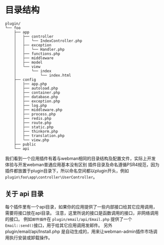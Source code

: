 # 目录结构

```
plugin/
└── foo
    ├── app
    │   ├── controller
    │   │   └── IndexController.php
    │   ├── exception
    │   │   └── Handler.php
    │   ├── functions.php
    │   ├── middleware
    │   ├── model
    │   └── view
    │       └── index
    │           └── index.html
    ├── config
    │   ├── app.php
    │   ├── autoload.php
    │   ├── container.php
    │   ├── database.php
    │   ├── exception.php
    │   ├── log.php
    │   ├── middleware.php
    │   ├── process.php
    │   ├── redis.php
    │   ├── route.php
    │   ├── static.php
    │   ├── thinkorm.php
    │   ├── translation.php
    │   └── view.php
    ├── public
    └── api
```

我们看到一个应用插件有着与webman相同的目录结构及配置文件，实际上开发体验与开发webman普通应用基本没有区别
插件目录及命名遵循PSR4规范，因为插件都放置于plugin目录下，所以命名空间都以plugin开头，例如`plugin\foo\app\controller\UserController`。

## 关于 api 目录
每个插件里有一个api目录，如果你的应用提供了一些内部接口给其它应用调用，需要将接口放在api目录。
注意，这里所说的接口是函数调用的接口，非网络调用的接口。
例如`邮件插件`在 `plugin/email/api/Email.php` 提供了一个`Email::send()`接口，用于给其它应用调用发邮件。
另外 plugin/email/api/Install.php 是自动生成的，用来让webman-admin插件市场调用执行安装或卸载操作。
